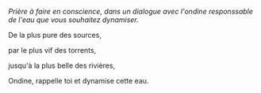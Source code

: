_Prière à faire en conscience, dans un dialogue avec l'ondine responssable de l'eau que vous souhaitez dynamiser._

De la plus pure des sources,

par le plus vif des torrents,

jusqu'à la plus belle des rivières,

Ondine, rappelle toi et dynamise cette eau.

